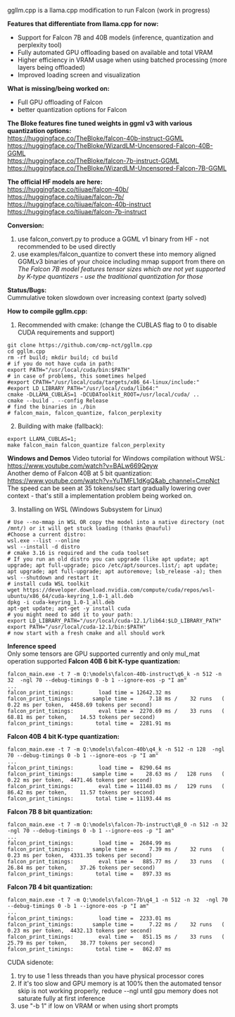 ggllm.cpp is a llama.cpp modification to run Falcon (work in progress)

**Features that differentiate from llama.cpp for now:**
- Support for Falcon 7B and 40B models (inference, quantization and perplexity tool)
- Fully automated GPU offloading based on available and total VRAM
- Higher efficiency in VRAM usage when using batched processing (more layers being offloaded)
- Improved loading screen and visualization
  
**What is missing/being worked on:**
- Full GPU offloading of Falcon
- better quantization options for Falcon

**The Bloke features fine tuned weights in ggml v3 with various quantization options:**  
https://huggingface.co/TheBloke/falcon-40b-instruct-GGML  
https://huggingface.co/TheBloke/WizardLM-Uncensored-Falcon-40B-GGML  
https://huggingface.co/TheBloke/falcon-7b-instruct-GGML  
https://huggingface.co/TheBloke/WizardLM-Uncensored-Falcon-7B-GGML  
  
**The official HF models are here:**  
https://huggingface.co/tiiuae/falcon-40b/  
https://huggingface.co/tiiuae/falcon-7b/  
https://huggingface.co/tiiuae/falcon-40b-instruct  
https://huggingface.co/tiiuae/falcon-7b-instruct  

**Conversion:**
1) use falcon_convert.py to produce a GGML v1 binary from HF - not recommended to be used directly
2) use examples/falcon_quantize to convert these into memory aligned GGMLv3 binaries of your choice including mmap support from there on  
_The Falcon 7B model features tensor sizes which are not yet supported by K-type quantizers - use the traditional quantization for those_  
  
**Status/Bugs:**  
Cummulative token slowdown over increasing context (party solved)
  
**How to compile ggllm.cpp:**
1) Recommended with cmake: (change the CUBLAS flag to 0 to disable CUDA requirements and support)
```
git clone https://github.com/cmp-nct/ggllm.cpp
cd ggllm.cpp
rm -rf build; mkdir build; cd build
# if you do not have cuda in path:
export PATH="/usr/local/cuda/bin:$PATH"
# in case of problems, this sometimes helped
#export CPATH="/usr/local/cuda/targets/x86_64-linux/include:"
#export LD_LIBRARY_PATH="/usr/local/cuda/lib64:"
cmake -DLLAMA_CUBLAS=1 -DCUDAToolkit_ROOT=/usr/local/cuda/ ..  
cmake --build . --config Release
# find the binaries in ./bin
# falcon_main, falcon_quantize, falcon_perplexity
```
2) Building with make (fallback):
```
export LLAMA_CUBLAS=1;
make falcon_main falcon_quantize falcon_perplexity
```

**Windows and Demos**
Video tutorial for Windows compilation without WSL:  
https://www.youtube.com/watch?v=BALw669Qeyw     
Another demo of Falcon 40B at 5 bit quantization:  
https://www.youtube.com/watch?v=YuTMFL1dKgQ&ab_channel=CmpNct   
The speed can be seen at 35 tokens/sec start gradually lowering over context - that's still a implementation problem being worked on.

3) Installing on WSL (Windows Subsystem for Linux)
```
# Use --no-mmap in WSL OR copy the model into a native directory (not /mnt/) or it will get stuck loading (thanks @nauful)
#Choose a current distro:
wsl.exe --list --online
wsl --install -d distro
# cmake 3.16 is required and the cuda toolset
# If you run an old distro you can upgrade (like apt update; apt upgrade; apt full-upgrade; pico /etc/apt/sources.list/; apt update; apt upgrade; apt full-upgrade; apt autoremove; lsb_release -a); then wsl --shutdown and restart it
# install cuda WSL toolkit
wget https://developer.download.nvidia.com/compute/cuda/repos/wsl-ubuntu/x86_64/cuda-keyring_1.0-1_all.deb
dpkg -i cuda-keyring_1.0-1_all.deb
apt-get update; apt-get -y install cuda
# you might need to add it to your path:
export LD_LIBRARY_PATH="/usr/local/cuda-12.1/lib64:$LD_LIBRARY_PATH"
export PATH="/usr/local/cuda-12.1/bin:$PATH"
# now start with a fresh cmake and all should work 
```

   
**Inference speed**  
Only some tensors are GPU supported currently and only mul_mat operation supported
**Falcon 40B 6 bit K-type quantization:**
```
falcon_main.exe -t 7 -m Q:\models\falcon-40b-instruct\q6_k -n 512 -n 32  -ngl 70 --debug-timings 0 -b 1 --ignore-eos -p "I am"
...
falcon_print_timings:        load time = 12642.32 ms
falcon_print_timings:      sample time =     7.18 ms /    32 runs   (    0.22 ms per token,  4458.69 tokens per second)
falcon_print_timings:        eval time =  2270.69 ms /    33 runs   (   68.81 ms per token,    14.53 tokens per second)
falcon_print_timings:       total time =  2281.91 ms
```

**Falcon 40B 4 bit K-type quantization:**
```
falcon_main.exe -t 7 -m Q:\models\falcon-40b\q4_k -n 512 -n 128  -ngl 70 --debug-timings 0 -b 1 --ignore-eos -p "I am"
...
falcon_print_timings:        load time =  8290.64 ms
falcon_print_timings:      sample time =    28.63 ms /   128 runs   (    0.22 ms per token,  4471.46 tokens per second)
falcon_print_timings:        eval time = 11148.03 ms /   129 runs   (   86.42 ms per token,    11.57 tokens per second)
falcon_print_timings:       total time = 11193.44 ms
```

**Falcon 7B 8 bit quantization:**
```
falcon_main.exe -t 7 -m Q:\models\falcon-7b-instruct\q8_0 -n 512 -n 32  -ngl 70 --debug-timings 0 -b 1 --ignore-eos -p "I am"
...
falcon_print_timings:        load time =  2684.99 ms
falcon_print_timings:      sample time =     7.39 ms /    32 runs   (    0.23 ms per token,  4331.35 tokens per second)
falcon_print_timings:        eval time =   885.77 ms /    33 runs   (   26.84 ms per token,    37.26 tokens per second)
falcon_print_timings:       total time =   897.33 ms
```

**Falcon 7B 4 bit quantization:**
```
falcon_main.exe -t 7 -m Q:\models\falcon-7b\q4_1 -n 512 -n 32  -ngl 70 --debug-timings 0 -b 1 --ignore-eos -p "I am"
...
falcon_print_timings:        load time =  2233.01 ms
falcon_print_timings:      sample time =     7.22 ms /    32 runs   (    0.23 ms per token,  4432.13 tokens per second)
falcon_print_timings:        eval time =   851.15 ms /    33 runs   (   25.79 ms per token,    38.77 tokens per second)
falcon_print_timings:       total time =   862.07 ms
```

CUDA sidenote:  
1) try to use 1 less threads than you have physical processor cores 
2) If it's too slow and GPU memory is at 100% then the automated tensor skip is not working properly, reduce --ngl until gpu memory does not saturate fully at first inference
3) use "-b 1" if low on VRAM or when using short prompts 

